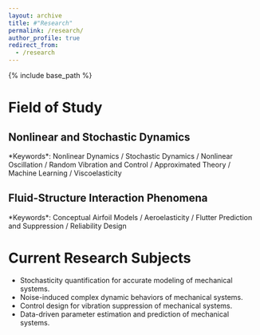 ```yaml
---
layout: archive
title: #"Research"
permalink: /research/
author_profile: true
redirect_from:
  - /research
---
```


{% include base_path %}

Field of Study
=====

<h2> Nonlinear and Stochastic Dynamics </h2>
*Keywords*: Nonlinear Dynamics / Stochastic Dynamics / Nonlinear Oscillation / Random Vibration and Control / Approximated Theory / Machine Learning / Viscoelasticity


<h2> Fluid-Structure Interaction Phenomena </h2>
*Keywords*: Conceptual Airfoil Models / Aeroelasticity / Flutter Prediction and Suppression / Reliability Design


<br/>

Current Research Subjects
=====
* Stochasticity quantification for accurate modeling of mechanical systems.
* Noise-induced complex dynamic behaviors of mechanical systems.
* Control design for vibration suppression of mechanical systems.
* Data-driven parameter estimation and prediction of mechanical systems.
